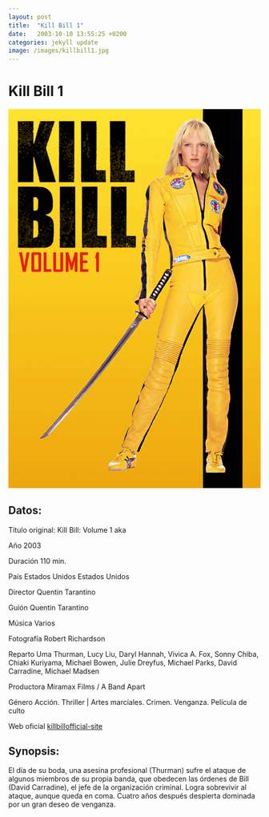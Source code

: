 ```yaml
---
layout: post
title:  "Kill Bill 1"
date:   2003-10-10 13:55:25 +0200
categories: jekyll update
image: /images/killbill1.jpg
---
```


# Kill Bill 1

![Portada](/images/killbill1.jpg)

## Datos:
Título original: Kill Bill: Volume 1 aka 

Año 2003

Duración 110 min.

País Estados Unidos Estados Unidos

Director  Quentin Tarantino 

Guión Quentin Tarantino

Música Varios

Fotografía Robert Richardson

Reparto Uma Thurman, Lucy Liu, Daryl Hannah, Vivica A. Fox, Sonny Chiba, 
Chiaki Kuriyama, Michael Bowen, Julie Dreyfus, Michael Parks, David 
Carradine, Michael Madsen 

Productora Miramax Films / A Band Apart

Género Acción. Thriller | Artes marciales. Crimen. Venganza. Película de culto 

Web oficial [killbillofficial-site]

## Synopsis:
El día de su boda, una asesina profesional (Thurman) sufre el ataque de 
algunos miembros de su propia banda, que obedecen las órdenes de Bill 
(David Carradine), el jefe de la organización criminal. Logra sobrevivir 
al ataque, aunque queda en coma. Cuatro años después despierta dominada 
por un gran deseo de venganza.


[killbillofficial-site]: http://www.kill-bill.com/
